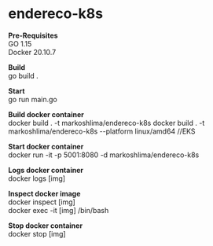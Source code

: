 # endereco-k8s

**Pre-Requisites** <br />
GO 1.15 <br />
Docker 20.10.7

**Build** <br />
go build .

**Start** <br />
go run main.go

**Build docker container** <br />
docker build . -t markoshlima/endereco-k8s
docker build . -t markoshlima/endereco-k8s --platform linux/amd64 //EKS

**Start docker container** <br />
docker run -it -p 5001:8080 -d markoshlima/endereco-k8s

**Logs docker container** <br />
docker logs [img]

**Inspect docker image** <br />
docker inspect [img] <br />
docker exec -it [img] /bin/bash

**Stop docker container** <br />
docker stop [img]